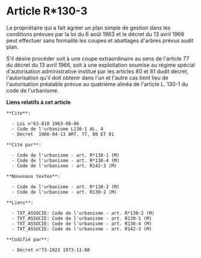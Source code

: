 # Article R*130-3

Le propriétaire qui a fait agréer un plan simple de gestion dans les conditions prévues par la loi du 6 août 1963 et le
décret du 13 avril 1966 peut effectuer sans formalité les coupes et abattages d'arbres prévus audit plan.

S'il désire procéder soit à une coupe extraordinaire au sens de l'article 77 du décret du 13 avril 1966, soit à une
exploitation soumise au régime spécial d'autorisation administrative institué par les articles 80 et 81 dudit décret,
l'autorisation qu'il doit obtenir dans l'un et l'autre cas tient lieu de l'autorisation préalable prévue au quatrième alinéa
de l'article L. 130-1 du code de l'urbanisme.

**Liens relatifs à cet article**

	**Cite**:

	  - Loi n°63-810 1963-08-06
	  - Code de l'urbanisme L130-1 AL. 4
	  - Décret  1966-04-13 ART. 77, 80 ET 81

	**Cité par**:

	  - Code de l'urbanisme - art. R*130-1 (M)
	  - Code de l'urbanisme - art. R*130-4 (M)
	  - Code de l'urbanisme - art. R142-3 (M)

	**Nouveaux textes**:

	  - Code de l'urbanisme - art. R*130-2 (M)
	  - Code de l'urbanisme - art. R130-2 (M)

	**Liens**:

	  - TXT_ASSOCIE: Code de l'urbanisme - art. R*130-2 (M)
	  - TXT_ASSOCIE: Code de l'urbanisme - art. R130-1 (M)
	  - TXT_ASSOCIE: Code de l'urbanisme - art. R130-4 (M)
	  - TXT_ASSOCIE: Code de l'urbanisme - art. R142-3 (M)

	**Codifié par**:

	  - Décret n°73-1023 1973-11-08
